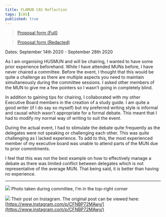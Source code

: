 ```yaml
---
title: FLAMUN CAS Reflection
tags: [CAS]
published: true
---
```


> [Proposal form (Full)](https://drive.google.com/file/d/1IpZMzRqSEHVpQX8wvSn6kpftpEkWLOY1/view?usp=sharing)

> [Proposal form (Redacted)](https://notes.manassadasivuni.com/assets/docs/FLAMUN/FLAMUN%20Experience%20Redacted.pdf)

Dates: September 14th 2020 - September 28th 2020

As I am organising HUSMUN and will be chairing, I wanted to have some prior experience beforehand. While I have attended MUNs before, I have never chaired a committee. Before the event, I thought that this would be quite a challenge as there are multiple aspects you need to maintain simultaneously during the committee sessions. I asked other members of the MUN to give me a few pointers so I wasn't going in completely blind.

In addition to gaining tips for chairing, I collaborated with my other Executive Board members in the creation of a study guide. I am quite a good writer (if I do say so myself) but my preferred writing style is informal and causal which wasn't appropriate for a formal debate. This meant that I had to modify my normal way of writing to suit the event.

During the actual event, I had to stimulate the debate quite frequently as the delegates were not speaking or challenging each other. This was quite challenging as I lacked experience. To add to this, the most experienced member of my executive board was unable to attend parts of the MUN due to prior commitments.

I feel that this was not the best example on how to effectively manage a debate as there was limited conflict between delegates which is not representative of the average MUN. That being said, it is better than having no experience.

---

![](https://notes.manassadasivuni.com/assets/img/flamun/UNW.png)
Photo taken during committee, I'm in the top-right corner

![](https://notes.manassadasivuni.com/assets/img/flamun/Instagram%20post.png)
Their post on Instagram. The original post can be viewed here: [https://www.instagram.com/p/CFNBP72MAwy/](https://www.instagram.com/p/CFNBP72MAwy/)